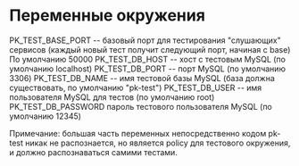 Переменные окружения
====================

PK_TEST_BASE_PORT -- базовый порт для тестирования "слушающих" сервисов
  (каждый новый тест получит следующий порт, начиная с base)
  По умолчанию 50000
PK_TEST_DB_HOST -- хост с тестовым MySQL (по умолчанию localhost)
PK_TEST_DB_PORT -- порт MySQL (по умолчанию 3306)
PK_TEST_DB_NAME -- имя тестовой базы MySQL (база должна существовать,
 по умолчанию "pk-test")
PK_TEST_DB_USER -- имя пользователя MySQL для тестов (по умолчанию root)
PK_TEST_DB_PASSWORD  пароль тестового пользователя MySQL (по умолчанию 12345)

Примечание: большая часть переменных непосредственно кодом pk-test никак не
распознается, но является policy для тестового окружения, и должно
распознаваться самими тестами.
